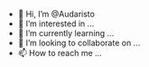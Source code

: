 - 👋 Hi, I’m @Audaristo
- 👀 I’m interested in ...
- 🌱 I’m currently learning ...
- 💞️ I’m looking to collaborate on ...
- 📫 How to reach me ...

<!---
Audaristo/Audaristo is a ✨ special ✨ repository because its `README.md` (this file) appears on your GitHub profile.
You can click the Preview link to take a look at your changes.
--->
